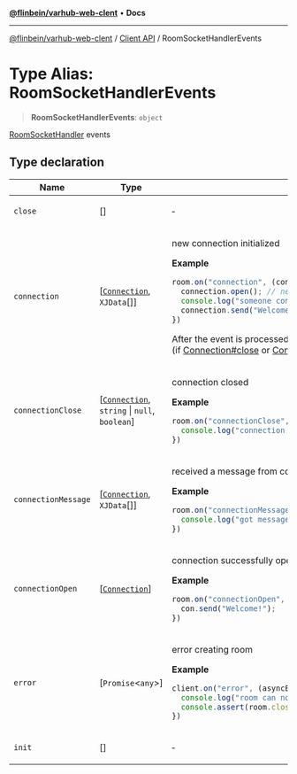 [**@flinbein/varhub-web-clent**](../../README.md) • **Docs**

***

[@flinbein/varhub-web-clent](../../README.md) / [Client API](../README.md) / RoomSocketHandlerEvents

# Type Alias: RoomSocketHandlerEvents

> **RoomSocketHandlerEvents**: `object`

[RoomSocketHandler](../classes/RoomSocketHandler.md) events

## Type declaration

<table>
<thead>
<tr>
<th>Name</th>
<th>Type</th>
<th>Description</th>
</tr>
</thead>
<tbody>
<tr>
<td>

`close`

</td>
<td>

[]

</td>
<td>

&hyphen;

</td>
</tr>
<tr>
<td>

`connection`

</td>
<td>

[[`Connection`](../classes/Connection.md), `XJData`[]]

</td>
<td>

new connection initialized

**Example**

```ts
room.on("connection", (connection, ...params) => {
  connection.open(); // need to open before call con.send()
  console.log("someone connected with params", params);
  connection.send("Welcome!");
})
```
After the event is processed, the connection will be automatically opened (if [Connection#close](../classes/Connection.md#close) or [Connection#defer](../classes/Connection.md#defer) was not called).

</td>
</tr>
<tr>
<td>

`connectionClose`

</td>
<td>

[[`Connection`](../classes/Connection.md), `string` \| `null`, `boolean`]

</td>
<td>

connection closed

**Example**

```ts
room.on("connectionClose", (con, reason, wasOpen) => {
  console.log("connection closed by reason:", reason);
})
```

</td>
</tr>
<tr>
<td>

`connectionMessage`

</td>
<td>

[[`Connection`](../classes/Connection.md), `XJData`[]]

</td>
<td>

received a message from connection

**Example**

```ts
room.on("connectionMessage", (con, ...data) => {
  console.log("got message:", data);
})
```

</td>
</tr>
<tr>
<td>

`connectionOpen`

</td>
<td>

[[`Connection`](../classes/Connection.md)]

</td>
<td>

connection successfully opened

**Example**

```ts
room.on("connectionOpen", (con) => {
  con.send("Welcome!");
})
```

</td>
</tr>
<tr>
<td>

`error`

</td>
<td>

[`Promise`\<`any`\>]

</td>
<td>

error creating room

**Example**

```typescript
client.on("error", (asyncError) => {
  console.log("room can not be created because:", await asyncError );
  console.assert(room.closed);
})
```

</td>
</tr>
<tr>
<td>

`init`

</td>
<td>

[]

</td>
<td>

&hyphen;

</td>
</tr>
</tbody>
</table>
